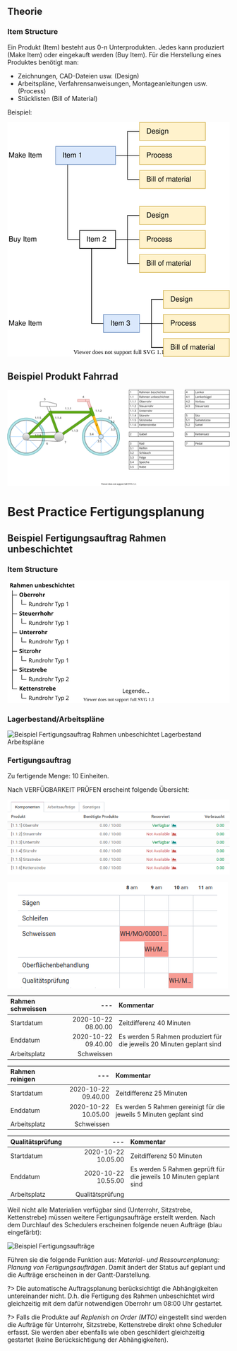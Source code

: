 ## Theorie
### Item Structure
Ein Produkt (Item) besteht aus 0-n Unterprodukten. Jedes kann produziert (Make Item) oder eingekauft werden (Buy Item). Für die Herstellung eines Produktes benötigt man:
- Zeichnungen, CAD-Dateien usw. (Design)
- Arbeitspläne, Verfahrensanweisungen, Montageanleitungen usw. (Process)
- Stücklisten (Bill of Material)

Beispiel:

![Item Structure](Notes%20Kurt%20Gisler/Item%20Structure.svg)

## Beispiel Produkt Fahrrad

![Beispiel Produkt Fahrrad](Notes%20Kurt%20Gisler/Beispiel%20Produkt%20Fahrrad.svg)

# Best Practice Fertigungsplanung

## Beispiel Fertigungsauftrag Rahmen unbeschichtet
### Item Structure

![Beispiel Fertigungsauftrag Rahmen unbeschichtet Item Structure](Notes%20Kurt%20Gisler/Beispiel%20Fertigungsauftrag%20Rahmen%20unbeschichtet%20Item%20Structure.svg)

### Lagerbestand/Arbeitspläne

![Beispiel Fertigungsauftrag Rahmen unbeschichtet Lagerbestand Arbeitspläne](Notes%20Kurt%20Gisler/Beispiel%20Fertigungsauftrag%20Rahmen%20unbeschichtet%20Lagerbestand%20Arbeitspl%C3%A4ne.svg)

### Fertigungsauftrag
Zu fertigende Menge: 10 Einheiten. 

Nach VERFÜGBARKEIT PRÜFEN erscheint folgende Übersicht:

![Beispiel Fertigungsaufträge Materialverfügbarkeit](Notes%20Kurt%20Gisler/Beispiel%20Fertigungsauftr%C3%A4ge%20Materialverf%C3%BCgbarkeit.png)

![Beispiel Gannt MH00001](Notes%20Kurt%20Gisler/Beispiel%20Gannt%20MH00001.png)


Rahmen schweissen|---|Kommentar
:- |-:| :-
Startdatum|2020-10-22 08.00.00|Zeitdifferenz 40 Minuten
Enddatum|2020-10-22 09.40.00|Es werden 5 Rahmen produziert für die jeweils 20 Minuten geplant sind
Arbeitsplatz|Schweissen|

Rahmen reinigen|---|Kommentar
:- |-:| :-
Startdatum|2020-10-22 09.40.00|Zeitdifferenz 25 Minuten
Enddatum|2020-10-22 10.05.00|Es werden 5 Rahmen gereinigt für die jeweils 5 Minuten geplant sind
Arbeitsplatz|Schweissen

Qualitätsprüfung|---|Kommentar
:- |-:| :-
Startdatum|2020-10-22 10.05.00|Zeitdifferenz 50 Minuten
Enddatum|2020-10-22 10.55.00|Es werden 5 Rahmen geprüft für die jeweils 10 Minuten geplant sind
Arbeitsplatz|Qualitätsprüfung|

Weil nicht alle Materialien verfügbar sind (Unterrohr, Sitzstrebe, Kettenstrebe) müssen weitere Fertigungsaufträge erstellt werden. Nach dem Durchlauf des Schedulers erscheinen folgende neuen Aufträge (blau eingefärbt):

![Beispiel Fertigungsaufträge](Notes%20Kurt%20Gisler/Beispiel%20Fertigungsauftr%C3%A4ge.png)

Führen sie die folgende Funktion aus: *Material- und Ressourcenplanung: Planung von Fertigungsaufträgen*. Damit ändert der Status auf geplant und die Aufträge erscheinen in der Gantt-Darstellung.

?> Die automatische Auftragsplanung berücksichtigt die Abhängigkeiten untereinander nicht. D.h. die Fertigung des Rahmen unbeschichtet wird gleichzeitig mit dem dafür notwendigen Oberrohr um 08:00 Uhr gestartet.

?> Falls die Produkte auf *Replenish on Order (MTO)* eingestellt sind werden die Aufträge für Unterrohr, Sitzstrebe, Kettenstrebe direkt ohne Scheduler erfasst. Sie werden aber ebenfalls wie oben geschildert gleichzeitig gestartet (keine Berücksichtigung der Abhängigkeiten).
